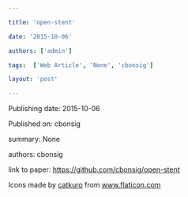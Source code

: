 ---
title: 'open-stent'
date: '2015-10-06'
authors: ['admin']
tags:  ['Web Article', 'None', 'cbonsig']
layout: 'post'
---
Publishing date: 2015-10-06

Published on: cbonsig

summary: None

authors: cbonsig

link to paper: https://github.com/cbonsig/open-stent

Icons made by <a href="https://www.flaticon.com/free-icon/bookshelves_3576884" title="catkuro">catkuro</a> from <a href="https://www.flaticon.com/" title="Flaticon"> www.flaticon.com</a>